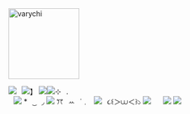  <img width="140" src="https://komarev.com/ghpvc/?username=varychi&color=a271c3" alt="varychi">

![](https://i.postimg.cc/SxhDybnT/top.png)⠀![](https://i.postimg.cc/CL0TZttt/hearts.gif)】
![](https://i.postimg.cc/1zRBq0cD/graphic.png)![](https://i.postimg.cc/gjF9HB0x/drawing.gif)⊹⠀.  
⠀![](https://i.postimg.cc/wBrY7B8c/sparkles.gif)
*⠀ ͜ ⠀◞
![](https://i.postimg.cc/GhYXwmmT/mid.png)
ꔫ⠀ꕀ⠀˙﹒⠀![](https://i.postimg.cc/prDwGY9q/spin.gif)⠀૮꒰＞⩊＜꒱১
![](https://i.postimg.cc/RCKxZ9PK/love.gif)⠀
⠀![](https://i.postimg.cc/CL0TZttt/hearts.gif)
![](https://i.postimg.cc/13rMX769/btm.png)
<!--
**Varychi/Varychi** is a ✨ _special_ ✨ repository because its `README.md` (this file) appears on your GitHub profile.

Here are some ideas to get you started:

- 🔭 I’m currently working on ...
- 🌱 I’m currently learning ...
- 👯 I’m looking to collaborate on ...
- 🤔 I’m looking for help with ...
- 💬 Ask me about ...
- 📫 How to reach me: ...
- 😄 Pronouns: ...
- ⚡ Fun fact: ...
-->
